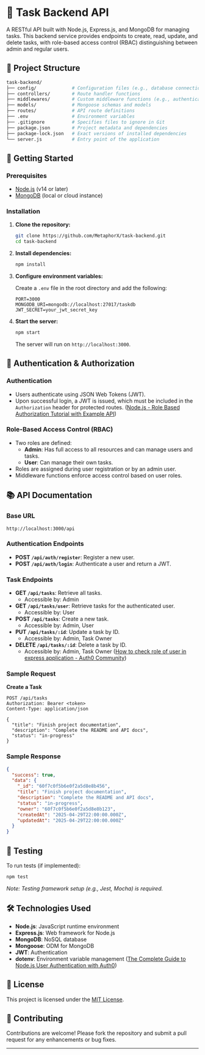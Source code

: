 # 📝 Task Backend API

A RESTful API built with Node.js, Express.js, and MongoDB for managing tasks. This backend service provides endpoints to create, read, update, and delete tasks, with role-based access control (RBAC) distinguishing between admin and regular users.

## 📁 Project Structure



```bash
task-backend/
├── config/             # Configuration files (e.g., database connections)
├── controllers/        # Route handler functions
├── middlewares/        # Custom middleware functions (e.g., authentication, authorization)
├── models/             # Mongoose schemas and models
├── routes/             # API route definitions
├── .env                # Environment variables
├── .gitignore          # Specifies files to ignore in Git
├── package.json        # Project metadata and dependencies
├── package-lock.json   # Exact versions of installed dependencies
└── server.js           # Entry point of the application
```



## 🚀 Getting Started

### Prerequisites

- [Node.js](https://nodejs.org/) (v14 or later)
- [MongoDB](https://www.mongodb.com/) (local or cloud instance)

### Installation

1. **Clone the repository:**

   ```bash
   git clone https://github.com/MetaphorX/task-backend.git
   cd task-backend
   ```


2. **Install dependencies:**

   ```bash
   npm install
   ```


3. **Configure environment variables:**

   Create a `.env` file in the root directory and add the following:

   ```env
   PORT=3000
   MONGODB_URI=mongodb://localhost:27017/taskdb
   JWT_SECRET=your_jwt_secret_key
   ```


4. **Start the server:**

   ```bash
   npm start
   ```


   The server will run on `http://localhost:3000`.

## 🔐 Authentication & Authorization

### Authentication

- Users authenticate using JSON Web Tokens (JWT).
- Upon successful login, a JWT is issued, which must be included in the `Authorization` header for protected routes. ([Node.js - Role Based Authorization Tutorial with Example API](https://jasonwatmore.com/post/2018/11/28/nodejs-role-based-authorization-tutorial-with-example-api?utm_source=chatgpt.com))

### Role-Based Access Control (RBAC)

- Two roles are defined:
  - **Admin**: Has full access to all resources and can manage users and tasks.
  - **User**: Can manage their own tasks.
- Roles are assigned during user registration or by an admin user.
- Middleware functions enforce access control based on user roles.

## 📚 API Documentation

### Base URL


```
http://localhost:3000/api
```


### Authentication Endpoints

- **POST `/api/auth/register`**: Register a new user.
- **POST `/api/auth/login`**: Authenticate a user and return a JWT.

### Task Endpoints

- **GET `/api/tasks`**: Retrieve all tasks.
  - Accessible by: Admin
- **GET `/api/tasks/user`**: Retrieve tasks for the authenticated user.
  - Accessible by: User
- **POST `/api/tasks`**: Create a new task.
  - Accessible by: Admin, User
- **PUT `/api/tasks/:id`**: Update a task by ID.
  - Accessible by: Admin, Task Owner
- **DELETE `/api/tasks/:id`**: Delete a task by ID.
  - Accessible by: Admin, Task Owner ([How to check role of user in express application - Auth0 Community](https://community.auth0.com/t/how-to-check-role-of-user-in-express-application/27525?utm_source=chatgpt.com))

### Sample Request

**Create a Task**


```http
POST /api/tasks
Authorization: Bearer <token>
Content-Type: application/json

{
  "title": "Finish project documentation",
  "description": "Complete the README and API docs",
  "status": "in-progress"
}
```


### Sample Response


```json
{
  "success": true,
  "data": {
    "_id": "60f7c0f5b6e0f2a5d8e8b456",
    "title": "Finish project documentation",
    "description": "Complete the README and API docs",
    "status": "in-progress",
    "owner": "60f7c0f5b6e0f2a5d8e8b123",
    "createdAt": "2025-04-29T22:00:00.000Z",
    "updatedAt": "2025-04-29T22:00:00.000Z"
  }
}
```


## 🧪 Testing

To run tests (if implemented):


```bash
npm test
```


*Note: Testing framework setup (e.g., Jest, Mocha) is required.*

## 🛠️ Technologies Used

- **Node.js**: JavaScript runtime environment
- **Express.js**: Web framework for Node.js
- **MongoDB**: NoSQL database
- **Mongoose**: ODM for MongoDB
- **JWT**: Authentication
- **dotenv**: Environment variable management ([The Complete Guide to Node.js User Authentication with Auth0](https://auth0.com/blog/complete-guide-to-nodejs-express-user-authentication/?utm_source=chatgpt.com))

## 📄 License

This project is licensed under the [MIT License](LICENSE).

## 🤝 Contributing

Contributions are welcome! Please fork the repository and submit a pull request for any enhancements or bug fixes.

---
